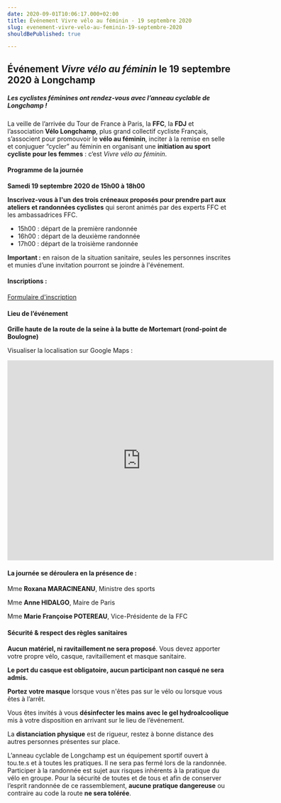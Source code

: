 ```yaml
---
date: 2020-09-01T10:06:17.000+02:00
title: Événement Vivre vélo au féminin - 19 septembre 2020
slug: evenement-vivre-velo-au-feminin-19-septembre-2020
shouldBePublished: true

---
```

## Événement _Vivre vélo au féminin_ le 19 septembre 2020 à Longchamp

##### **Les cyclistes féminines ont rendez-vous avec l’anneau cyclable de Longchamp !**

La veille de l’arrivée du Tour de France à Paris, la **FFC**, la **FDJ** et l’association **Vélo Longchamp**, plus grand collectif cycliste Français, s’associent pour promouvoir le **vélo au féminin**, inciter à la remise en selle et conjuguer “cycler” au féminin en organisant une **initiation au sport cycliste pour les femmes** : c’est _Vivre vélo au féminin_.

#### Programme de la journée

**Samedi 19 septembre 2020 de 15h00 à 18h00**

**Inscrivez-vous à l'un des trois créneaux proposés pour prendre part aux ateliers et randonnées cyclistes** qui seront animés par des experts FFC et les ambassadrices FFC.

* 15h00 : départ de la première randonnée
* 16h00 : départ de la deuxième randonnée
* 17h00 : départ de la troisième randonnée

**Important :** en raison de la situation sanitaire, seules les personnes inscrites et munies d’une invitation pourront se joindre à l'événement.

#### Inscriptions :

<a class="form" target="_blank" href="https://velo-longchamp.typeform.com/to/ZExF5qZg">Formulaire d'inscription</a>

#### Lieu de l’événement

**Grille haute de la route de la seine à la butte de Mortemart (rond-point de Boulogne)**

Visualiser la localisation sur Google Maps :

<iframe src="https://www.google.com/maps/embed?pb=!1m18!1m12!1m3!1d2625.357689581268!2d2.234204016070423!3d48.851389279286806!2m3!1f0!2f0!3f0!3m2!1i1024!2i768!4f13.1!3m3!1m2!1s0x47e67ad6db5bca13%3A0xae110f50bac53e28!2sRoute%20de%20la%20Seine%20%C3%80%20la%20Butte%20Mortemart%2C%2075016%20Paris!5e0!3m2!1sfr!2sfr!4v1598865605220!5m2!1sfr!2sfr" width="600" height="450" frameborder="0" style="border:0;" allowfullscreen="" aria-hidden="false" tabindex="0"></iframe>

#### **La journée se déroulera en la présence de :**

Mme **Roxana MARACINEANU**, Ministre des sports

Mme **Anne HIDALGO**, Maire de Paris

Mme **Marie Françoise POTEREAU**, Vice-Présidente de la FFC

#### 

#### **Sécurité & respect des règles sanitaires**

**Aucun matériel, ni ravitaillement ne sera proposé**. Vous devez apporter votre propre vélo, casque, ravitaillement et masque sanitaire.

**Le port du casque est obligatoire, aucun participant non casqué ne sera admis.**

**Portez votre masque** lorsque vous n'êtes pas sur le vélo ou lorsque vous êtes à l’arrêt.

Vous êtes invités à vous **désinfecter les mains avec le gel hydroalcoolique** mis à votre disposition en arrivant sur le lieu de l’événement.

La **distanciation physique** est de rigueur, restez à bonne distance des autres personnes présentes sur place.

L’anneau cyclable de Longchamp est un équipement sportif ouvert à tou.te.s et à toutes les pratiques. Il ne sera pas fermé lors de la randonnée. Participer à la randonnée est sujet aux risques inhérents à la pratique du vélo en groupe. Pour la sécurité de toutes et de tous et afin de conserver l’esprit randonnée de ce rassemblement, **aucune pratique dangereuse** ou contraire au code la route **ne sera tolérée**.